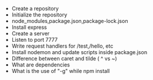 - Create a repository
- Initialize the repository
- node_modules,package.json,package-lock.json
- Install express 
- Create a server
- Listen to port 7777
- Write request handlers for /test,/hello, etc
- Install nodemon and update scripts inside package.json
- Difference between caret and tilde ( ^ vs ~)
- What are dependencies
- What is the use of "-g" while npm install
